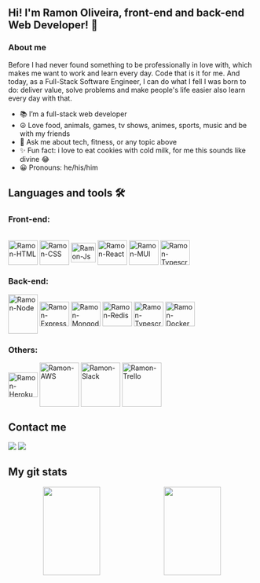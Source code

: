 ## Hi! I'm Ramon Oliveira, front-end and back-end Web Developer! 👋

### About me

Before I had never found something to be professionally in love with, which makes me want to work and learn every day. Code that is it for me. And today, as a Full-Stack Software Engineer, I can do what I fell I was born to do: deliver value, solve problems and make people's life easier also learn every day with that. 

- 📚 I’m a full-stack web developer
- ☮️ Love food, animals, games, tv shows, animes, sports, music and be with my friends
- 💬 Ask me about tech, fitness, or any topic above
- ✨ Fun fact: i love to eat cookies with cold milk, for me this sounds like divine 😂
- 😀 Pronouns: he/his/him

## Languages and tools 🛠️

### Front-end: 

<div style="display: inline_block"><br>
  <img align="center" alt="Ramon-HTML" height="50" width="60" src="https://cdn.jsdelivr.net/gh/devicons/devicon/icons/html5/html5-plain-wordmark.svg" />
<img align="center" alt="Ramon-CSS" height="50" width="60" src="https://cdn.jsdelivr.net/gh/devicons/devicon/icons/css3/css3-plain-wordmark.svg">
  <img align="center" alt="Ramon-Js" height="40" width="50" src="https://cdn.jsdelivr.net/gh/devicons/devicon/icons/javascript/javascript-plain.svg" />
  <img align="center" alt="Ramon-React" height="50" width="60" src="https://cdn.jsdelivr.net/gh/devicons/devicon/icons/react/react-original-wordmark.svg" />
  <img align="center" alt="Ramon-MUI" height="50" width="60" src="https://cdn.jsdelivr.net/gh/devicons/devicon/icons/materialui/materialui-plain.svg" />
  <img align="center" alt="Ramon-Typescript" height="50" width="60" src="https://cdn.jsdelivr.net/gh/devicons/devicon/icons/typescript/typescript-original.svg" />
          
<div> 

### Back-end:

<div style="display: inline_block">
  <img align="center" alt="Ramon-Node" height="80" width="60" src="https://cdn.jsdelivr.net/gh/devicons/devicon/icons/nodejs/nodejs-plain-wordmark.svg" />
  <img align="center" alt="Ramon-Express" height="50" width="60" src="https://cdn.jsdelivr.net/gh/devicons/devicon/icons/express/express-original.svg">
  <img align="center" alt="Ramon-Mongodb" height="50" width="60" src="https://cdn.jsdelivr.net/gh/devicons/devicon/icons/mongodb/mongodb-plain-wordmark.svg" />
  <img align="center" alt="Ramon-Redis" height="50" width="60" src="https://cdn.jsdelivr.net/gh/devicons/devicon/icons/redis/redis-plain-wordmark.svg" />
  <img align="center" alt="Ramon-Typescript" height="50" width="60" src="https://cdn.jsdelivr.net/gh/devicons/devicon/icons/typescript/typescript-original.svg" />        
  <img align="center" alt="Ramon-Docker" height="50" width="60" src="https://cdn.jsdelivr.net/gh/devicons/devicon/icons/docker/docker-original-wordmark.svg" />
</div>
  
### Others: 
  
<div style="display: inline_block">
  <img align="center" alt="Ramon-Heroku" height="50" width="60" src="https://cdn.jsdelivr.net/gh/devicons/devicon/icons/heroku/heroku-plain-wordmark.svg" />
  <img align="center" alt="Ramon-AWS" height="90" width="80" src="https://cdn.jsdelivr.net/gh/devicons/devicon/icons/amazonwebservices/amazonwebservices-original-wordmark.svg" />
  <img align="center" alt="Ramon-Slack" height="90" width="80" src="https://cdn.jsdelivr.net/gh/devicons/devicon/icons/slack/slack-original-wordmark.svg" />        
  <img align="center" alt="Ramon-Trello" height="90" width="80" src="https://cdn.jsdelivr.net/gh/devicons/devicon/icons/trello/trello-plain-wordmark.svg" />        
</div>
    
  
## Contact me
  <a href = "mailto:ramon30012000@gmail"><img src="https://img.shields.io/badge/-Gmail-%23333?style=for-the-badge&logo=gmail&logoColor=white" target="_blank"></a>
  <a href="https://www.linkedin.com/in/-ramon-oliveira/" target="_blank"><img src="https://img.shields.io/badge/-LinkedIn-%230077B5?style=for-the-badge&logo=linkedin&logoColor=white" target="_blank"></a> 
  
## My git stats

<div align="center">
  <img height="180px" width="48%" src="https://github-readme-stats.vercel.app/api?username=Oliv-ramon&show_icons=true&theme=radical&include_all_commits=true&count_private=true"/>
  <img height="180px" width="48%" src="https://github-readme-stats.vercel.app/api/top-langs/?username=Oliv-ramon&layout=compact&langs_count=7&theme=radical&count_private=true"/>
</div>
